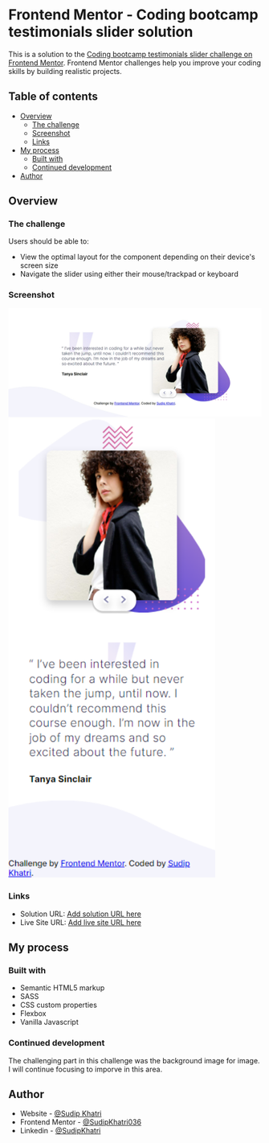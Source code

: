 # Frontend Mentor - Coding bootcamp testimonials slider solution

This is a solution to the [Coding bootcamp testimonials slider challenge on Frontend Mentor](https://www.frontendmentor.io/challenges/coding-bootcamp-testimonials-slider-4FNyLA8JL). Frontend Mentor challenges help you improve your coding skills by building realistic projects.

## Table of contents

- [Overview](#overview)
  - [The challenge](#the-challenge)
  - [Screenshot](#screenshot)
  - [Links](#links)
- [My process](#my-process)
  - [Built with](#built-with)
  - [Continued development](#continued-development)
- [Author](#author)

## Overview

### The challenge

Users should be able to:

- View the optimal layout for the component depending on their device's screen size
- Navigate the slider using either their mouse/trackpad or keyboard

### Screenshot

![](./images/screenshot.png)
![](./images/mobileScreenshot.png)

### Links

- Solution URL: [Add solution URL here](https://your-solution-url.com)
- Live Site URL: [Add live site URL here](https://your-live-site-url.com)

## My process

### Built with

- Semantic HTML5 markup
- SASS
- CSS custom properties
- Flexbox
- Vanilla Javascript

### Continued development

The challenging part in this challenge was the background image for image. I will continue focusing to imporve in this area.

## Author

- Website - [@Sudip Khatri](https://https://sudipkhatri.netlify.app/)
- Frontend Mentor - [@SudipKhatri036](https://www.frontendmentor.io/profile/SudipKhatri036)
- Linkedin - [@SudipKhatri](https://www.linkedin.com/in/sudip-khatri-a72a6a27b/)
